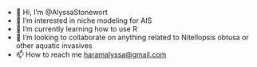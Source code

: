 - 👋 Hi, I’m @AlyssaStonewort
- 👀 I’m interested in niche modeling for AIS
- 🌱 I’m currently learning how to use R
- 💞️ I’m looking to collaborate on anything related to Nitellopsis obtusa or other aquatic invasives
- 📫 How to reach me haramalyssa@gmail.com

<!---
AlyssaStonewort/AlyssaStonewort is a ✨ special ✨ repository because its `README.md` (this file) appears on your GitHub profile.
You can click the Preview link to take a look at your changes.
--->
